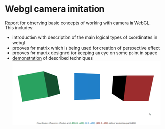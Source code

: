 # Webgl camera imitation
Report for observing basic concepts of working with camera in WebGL. This includes:
* introduction with description of the main logical types of coordinates in webgl
* prooves for matrix which is being used for creation of perspective effect
* prooves for matrix designed for keeping an eye on some point in space
* [demonstration](http://zeionara.000webhostapp.com/webgl_camera_imitation/) of described techniques
![](readme/rotating_cubes.gif)
